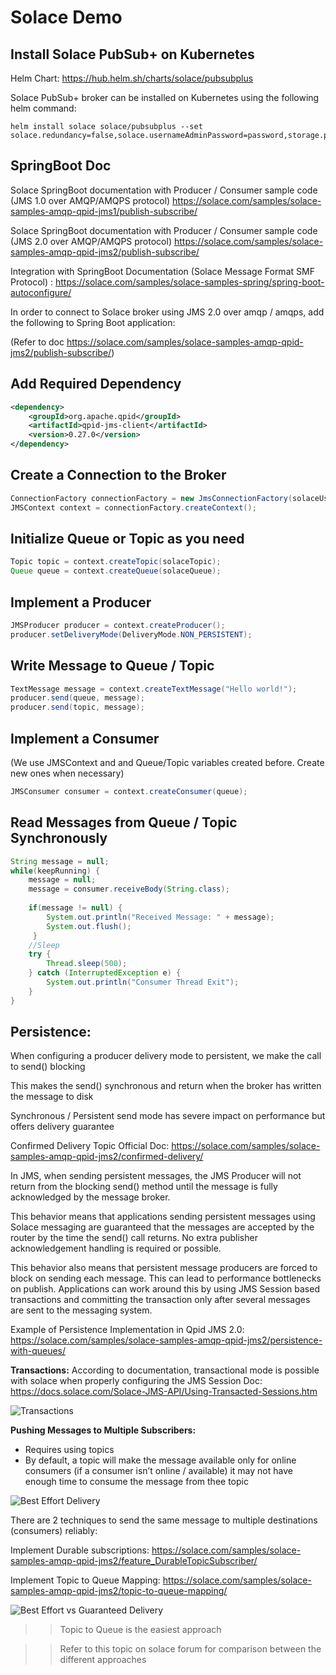 # Solace Demo

## Install Solace PubSub+ on Kubernetes

Helm Chart: https://hub.helm.sh/charts/solace/pubsubplus

Solace PubSub+ broker can be installed on Kubernetes using the following helm command:

~~~
helm install solace solace/pubsubplus --set solace.redundancy=false,solace.usernameAdminPassword=password,storage.persistent=false
~~~

## SpringBoot Doc

Solace SpringBoot documentation with Producer / Consumer sample code (JMS 1.0 over AMQP/AMQPS protocol)
https://solace.com/samples/solace-samples-amqp-qpid-jms1/publish-subscribe/

Solace SpringBoot documentation with Producer / Consumer sample code (JMS 2.0 over AMQP/AMQPS protocol)
https://solace.com/samples/solace-samples-amqp-qpid-jms2/publish-subscribe/

Integration with SpringBoot Documentation (Solace Message Format SMF Protocol) :
https://solace.com/samples/solace-samples-spring/spring-boot-autoconfigure/

In order to connect to Solace broker using JMS 2.0 over amqp / amqps, add the following to Spring Boot application:

(Refer to doc https://solace.com/samples/solace-samples-amqp-qpid-jms2/publish-subscribe/)

## Add Required Dependency
~~~xml
<dependency>
	<groupId>org.apache.qpid</groupId>
	<artifactId>qpid-jms-client</artifactId>
	<version>0.27.0</version>
</dependency>
~~~

## Create a Connection to the Broker

~~~java
ConnectionFactory connectionFactory = new JmsConnectionFactory(solaceUsername, solacePassword, solaceHost);
JMSContext context = connectionFactory.createContext();
~~~

## Initialize Queue or Topic as you need

~~~java
Topic topic = context.createTopic(solaceTopic);
Queue queue = context.createQueue(solaceQueue);
~~~

## Implement a Producer

~~~java
JMSProducer producer = context.createProducer();
producer.setDeliveryMode(DeliveryMode.NON_PERSISTENT);
~~~

## Write Message to Queue / Topic

~~~java
TextMessage message = context.createTextMessage("Hello world!");
producer.send(queue, message);
producer.send(topic, message);
~~~

## Implement a Consumer

(We use JMSContext and and Queue/Topic variables created before. Create new ones when necessary)

~~~java
JMSConsumer consumer = context.createConsumer(queue);
~~~

## Read Messages from Queue / Topic Synchronously

~~~java
String message = null;
while(keepRunning) {
	message = null;
	message = consumer.receiveBody(String.class);
					 
	if(message != null) {
	 	System.out.println("Received Message: " + message);
	 	System.out.flush();
	 } 
	//Sleep
	try {
		Thread.sleep(500);
	} catch (InterruptedException e) {
		System.out.println("Consumer Thread Exit");
	}
}
~~~

## Persistence:
When configuring a producer delivery mode to persistent, we make the call to send() blocking

This makes the send() synchronous and return when the broker has written the message to disk

Synchronous / Persistent send mode has severe impact on performance but offers delivery guarantee

Confirmed Delivery Topic Official Doc:
https://solace.com/samples/solace-samples-amqp-qpid-jms2/confirmed-delivery/

In JMS, when sending persistent messages, the JMS Producer will not return from the blocking send() method until the message is fully acknowledged by the message broker.

This behavior means that applications sending persistent messages using Solace messaging are guaranteed that the messages are accepted by the router by the time the send() call returns. No extra publisher acknowledgement handling is required or possible.

This behavior also means that persistent message producers are forced to block on sending each message. This can lead to performance bottlenecks on publish. Applications can work around this by using JMS Session based transactions and committing the transaction only after several messages are sent to the messaging system. 

Example of Persistence Implementation in Qpid JMS 2.0:
https://solace.com/samples/solace-samples-amqp-qpid-jms2/persistence-with-queues/

**Transactions:**
According to documentation, transactional mode is possible with solace when properly configuring the JMS Session
Doc: https://docs.solace.com/Solace-JMS-API/Using-Transacted-Sessions.htm

![Transactions](transactions_basic.png)

**Pushing Messages to Multiple Subscribers:**
* Requires using topics
* By default, a topic will make the message available only for online consumers (if a consumer isn’t online / available) it may not have enough time to consume the message from thee topic

![Best Effort Delivery](f6fe3980-2522-49cf-b433-68546ce9e7d3.png)

There are 2 techniques to send the same message to multiple destinations (consumers) reliably:

Implement Durable subscriptions:
https://solace.com/samples/solace-samples-amqp-qpid-jms2/feature_DurableTopicSubscriber/

Implement Topic to Queue Mapping:
https://solace.com/samples/solace-samples-amqp-qpid-jms2/topic-to-queue-mapping/

![Best Effort vs Guaranteed Delivery](e85aa12c-d911-4bc7-b9d7-a2b0a40f1aca.png)

>> Topic to Queue is the easiest approach

>> Refer to this topic on solace forum for comparison between the different approaches
